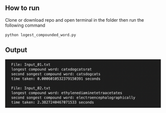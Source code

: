 ## How to run
Clone or download repo and open terminal in the folder then run the following command 
```
python logest_compounded_word.py
```
## Output 
![screenshot](./Screenshot%202022-10-01%20at%2012.51.08%20AM.png)


